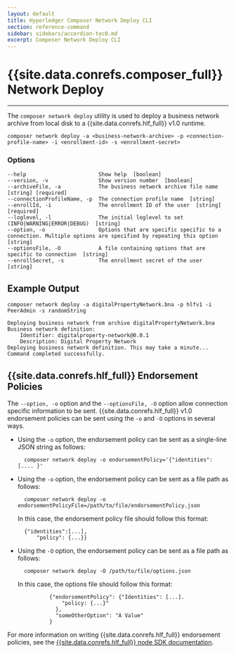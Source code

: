 ```yaml
---
layout: default
title: Hyperledger Composer Network Deploy CLI
section: reference-command
sidebar: sidebars/accordion-toc0.md
excerpt: Composer Network Deploy CLI
---
```


# {{site.data.conrefs.composer_full}} Network Deploy

---

The `composer network deploy` utility is used to deploy a business network archive from local disk to a {{site.data.conrefs.hlf_full}} v1.0 runtime.

```
composer network deploy -a <business-network-archive> -p <connection-profile-name> -i <enrollment-id> -s <enrollment-secret>
```

### Options
```
--help                       Show help  [boolean]
--version, -v                Show version number  [boolean]
--archiveFile, -a            The business network archive file name  [string] [required]
--connectionProfileName, -p  The connection profile name  [string]
--enrollId, -i               The enrollment ID of the user  [string] [required]
--loglevel, -l               The initial loglevel to set (INFO|WARNING|ERROR|DEBUG)  [string]
--option, -o                 Options that are specific specific to a connection. Multiple options are specified by repeating this option  [string]
--optionsFile, -O            A file containing options that are specific to connection  [string]
--enrollSecret, -s           The enrollment secret of the user  [string]
```

## Example Output

```
composer network deploy -a digitalPropertyNetwork.bna -p hlfv1 -i PeerAdmin -s randomString

Deploying business network from archive digitalPropertyNetwork.bna
Business network definition:
	Identifier: digitalproperty-network@0.0.1
	Description: Digital Property Network
Deploying business network definition. This may take a minute...
Command completed successfully.
```

## {{site.data.conrefs.hlf_full}} Endorsement Policies

The `--option, -o` option and the `--optionsFile, -O` option allow connection specific information to be sent. {{site.data.conrefs.hlf_full}} v1.0 endorsement policies can be sent using the `-o` and `-O` options in several ways.

- Using the `-o` option, the endorsement policy can be sent as a single-line JSON string as follows:

        composer network deploy -o endorsementPolicy='{"identities": [.... }'

- Using the `-o` option, the endorsement policy can be sent as a file path as follows:

        composer network deploy -o endorsementPolicyFile=/path/to/file/endorsementPolicy.json

	In this case, the endorsement policy file should follow this format:

		{"identities":[...],
			"policy": {...}}

- Using the `-O` option, the endorsement policy can be sent as a file path as follows:

        composer network deploy -O /path/to/file/options.json

	In this case, the options file should follow this format:

				{"endorsementPolicy": {"Identities": [...].
				    "policy: {...}"
				  },
				  "someOtherOption": "A Value"
				}

For more information on writing {{site.data.conrefs.hlf_full}} endorsement policies, see the [{{site.data.conrefs.hlf_full}} node SDK documentation](https://fabric-sdk-node.github.io/global.html#Policy).

